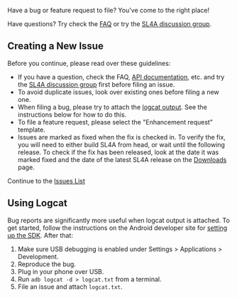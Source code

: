 Have a bug or feature request to file? You've come to the right place!

Have questions? Try check the [FAQ](FAQ.md) or try the [SL4A discussion group](http://groups.google.com/group/android-scripting).

## Creating a New Issue ##

Before you continue, please read over these guidelines:

  * If you have a question, check the FAQ, [API documentation](http://code.google.com/p/android-scripting/wiki/ApiReference), etc. and try the [SL4A discussion group](http://groups.google.com/group/android-scripting) first before filing an issue.
  * To avoid duplicate issues, look over existing ones before filing a new one.
  * When filing a bug, please try to attach the [logcat output](http://developer.android.com/guide/developing/tools/adb.html#logcat). See the instructions below for how to do this.
  * To file a feature request, please select the "Enhancement request" template.
  * Issues are marked as fixed when the fix is checked in. To verify the fix, you will need to either build SL4A from head, or wait until the following release. To check if the fix has been released, look at the date it was marked fixed and the date of the latest SL4A release on the [Downloads](http://code.google.com/p/android-scripting/downloads/list) page.

Continue to the [Issues List](http://code.google.com/p/android-scripting/issues/list)

## Using Logcat ##

Bug reports are significantly more useful when logcat output is attached. To get started, follow the instructions on the Android developer site for [setting up the SDK](http://developer.android.com/sdk/index.html). After that:

  1. Make sure USB debugging is enabled under Settings > Applications > Development.
  1. Reproduce the bug.
  1. Plug in your phone over USB.
  1. Run `adb logcat -d > logcat.txt` from a terminal.
  1. File an issue and attach `logcat.txt`.